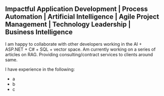 ## Impactful Application Development | Process Automation | Artificial Intelligence | Agile Project Management | Technology Leadership | Business Intelligence

I am happy to collaborate with other developers working in the AI + ASP.NET + C# + SQL + vector space. Am currently working on a series of articles on RAG. Providing consulting/contract services to clients around same. 

I have experience in the following:

* a
* b
* c

<!--
**megerow/megerow** is a ✨ _special_ ✨ repository because its `README.md` (this file) appears on your GitHub profile.

Here are some ideas to get you started:

- 🔭 I’m currently working on ...
- 🌱 I’m currently learning ...
- 👯 I’m looking to collaborate on ...
- 🤔 I’m looking for help with ...
- 💬 Ask me about ...
- 📫 How to reach me: ...
- 😄 Pronouns: ...
- ⚡ Fun fact: ...
-->
